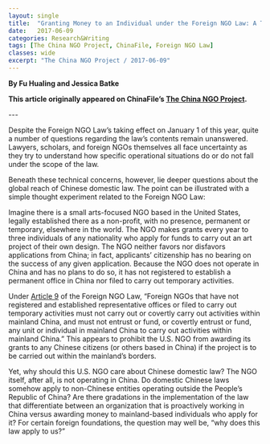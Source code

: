 ```yaml
---
layout: single
title:  "Granting Money to an Individual under the Foreign NGO Law: A Thought Experiment"
date:   2017-06-09
categories: Research&Writing
tags: [The China NGO Project, ChinaFile, Foreign NGO Law]
classes: wide
excerpt: "The China NGO Project / 2017-06-09"
---
```

**By Fu Hualing and Jessica Batke**


**This article originally appeared on ChinaFile’s [The China NGO Project](http://www.chinafile.com/ngo/analysis/granting-money-individual-under-foreign-ngo-law-thought-experiment).**



--- <br>

<p class="dropcap">Despite the Foreign NGO Law’s taking effect on January 1 of this year, quite a number of questions regarding the law’s contents remain unanswered. Lawyers, scholars, and foreign NGOs themselves all face uncertainty as they try to understand how specific operational situations do or do not fall under the scope of the law.</p>
<p>Beneath these technical concerns, however, lie deeper questions about the global reach of Chinese domestic law. The point can be illustrated with a simple thought experiment related to the Foreign NGO Law:</p>
<p>Imagine there is a small arts-focused NGO based in the United States, legally established there as a non-profit, with no presence, permanent or temporary, elsewhere in the world. The NGO makes grants every year to three individuals of any nationality who apply for funds to carry out an art project of their own design. The NGO neither favors nor disfavors applications from China; in fact, applicants’ citizenship has no bearing on the success of any given application. Because the NGO does not operate in China and has no plans to do so, it has not registered to establish a permanent office in China nor filed to carry out temporary activities.</p>
<p>Under <a href="http://www.chinalawtranslate.com/2016-foreign-ngo-law/?lang=en" target="_blank" rel="nofollow">Article 9</a> of the Foreign NGO Law, “Foreign NGOs that have not registered and established representative offices or filed to carry out temporary activities must not carry out or covertly carry out activities within mainland China, and must not entrust or fund, or covertly entrust or fund, any unit or individual in mainland China to carry out activities within mainland China.” This appears to prohibit the U.S. NGO from awarding its grants to any Chinese citizens (or others based in China) if the project is to be carried out within the mainland’s borders.</p>
<p>Yet, why should this U.S. NGO care about Chinese domestic law? The NGO itself, after all, is not operating in China. Do domestic Chinese laws somehow apply to non-Chinese entities operating outside the People’s Republic of China? Are there gradations in the implementation of the law that differentiate between an organization that is proactively working in China versus awarding money to mainland-based individuals who apply for it? For certain foreign foundations, the question may well be, “why does this law apply to us?”</p>
